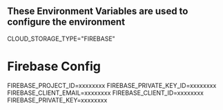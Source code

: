 ## These Environment Variables are used to configure the environment
CLOUD_STORAGE_TYPE="FIREBASE"

# Firebase Config 
FIREBASE_PROJECT_ID=xxxxxxxx
FIREBASE_PRIVATE_KEY_ID=xxxxxxxx
FIREBASE_CLIENT_EMAIL=xxxxxxxx
FIREBASE_CLIENT_ID=xxxxxxxx
FIREBASE_PRIVATE_KEY=xxxxxxxx